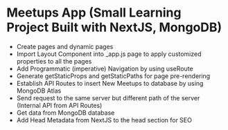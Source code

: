 # Meetups App (Small Learning Project Built with NextJS, MongoDB)

- Create pages and dynamic pages
- Import Layout Component into \_app.js page to apply customized properties to all the pages
- Add Programmatic (imperative) Navigation by using useRoute
- Generate getStaticProps and getStaticPaths for page pre-rendering
- Establish API Routes to insert New Meetups to database by using MongoDB Atlas
- Send request to the same server but different path of the server (Internal API from API Routes)
- Get data from MongoDB database
- Add Head Metadata from NextJS to the head section for SEO
